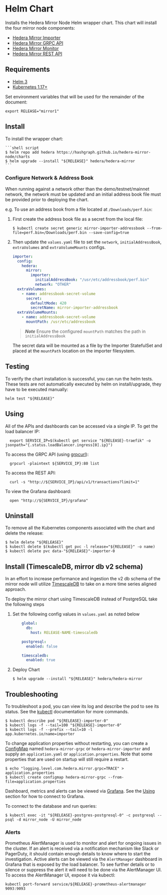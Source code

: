 # Helm Chart

Installs the Hedera Mirror Node Helm wrapper chart. This chart will install the four mirror node components:

- [Hedera Mirror Importer](hedera-mirror-importer)
- [Hedera Mirror GRPC API](hedera-mirror-grpc)
- [Hedera Mirror Monitor](hedera-mirror-monitor)
- [Hedera Mirror REST API](hedera-mirror-rest)

## Requirements

- [Helm 3](https://helm.sh)
- [Kubernetes 1.17+](https://kubernetes.io)

Set environment variables that will be used for the remainder of the document:

```shell script
export RELEASE="mirror1"
```

## Install

To install the wrapper chart:

    ```shell script
    $ helm repo add hedera https://hashgraph.github.io/hedera-mirror-node/charts
    $ helm upgrade --install "${RELEASE}" hedera/hedera-mirror
    ```

### Configure Network & Address Book

When running against a network other than the demo/testnet/mainnet network, the network must be updated and an initial address book file must be provided prior to deploying the chart.

e.g. To use an address book from a file located at `/Downloads/perf.bin`:

1. First create the address book file as a secret from the local file:
    ```shell script
    $ kubectl create secret generic mirror-importer-addressbook --from-file=perf.bin=/Downloads/perf.bin --save-config=true
    ```

2. Then update the `values.yaml` file to set the `network`, `initialAddressBook`, `extraVolumes` and `extraVolumeMounts` configs.
    ```yaml
    importer:
      config:
        hedera:
          mirror:
            importer:
              initialAddressBook: "/usr/etc/addressbook/perf.bin"
              network: "OTHER"
      extraVolumes:
        - name: addressbook-secret-volume
          secret:
            defaultMode: 420
            secretName: mirror-importer-addressbook
      extraVolumeMounts:
        - name: addressbook-secret-volume
          mountPath: /usr/etc/addressbook
    ```
    > **_Note_** Ensure the configured `mountPath` matches the path in `initialAddressBook`

   The secret data will be mounted as a file by the Importer StatefulSet and placed at the `mountPath` location on the importer filesystem.

## Testing

To verify the chart installation is successful, you can run the helm tests. These tests are not automatically executed
by helm on install/upgrade, they have to be executed manually:

```shell script
helm test "${RELEASE}"
```

## Using

All of the APIs and dashboards can be accessed via a single IP. To get the load balancer IP:
```shell script
  export SERVICE_IP=$(kubectl get service "${RELEASE}-traefik" -o jsonpath="{.status.loadBalancer.ingress[0].ip}")
```

To access the GRPC API (using [grpcurl](https://github.com/fullstorydev/grpcurl)):
```shell script
  grpcurl -plaintext ${SERVICE_IP}:80 list
```

To access the REST API:
```shell script
  curl -s "http://${SERVICE_IP}/api/v1/transactions?limit=1"
```

To view the Grafana dashboard:
```shell script
  open "http://${SERVICE_IP}/grafana"
```

## Uninstall

To remove all the Kubernetes components associated with the chart and delete the release:

```shell script
$ helm delete "${RELEASE}"
$ kubectl delete $(kubectl get pvc -l release="${RELEASE}" -o name)
$ kubectl delete pvc data-"${RELEASE}"-importer-0
```

## Install (TimescaleDB, mirror db v2 schema)
In an effort to increase performance and ingestion the v2 db schema of the mirror node will utilize [TimescaleDB](https://docs.timescale.com/latest/main) to take on a more time series aligned approach.

To deploy the mirror chart using TimescaleDB instead of PostgreSQL take the following steps
1. Set the following config values in `values.yaml` as noted below
    ```yaml
        global:
          db:
            host: RELEASE-NAME-timescaledb

        postgresql:
          enabled: false

        timescaledb:
          enabled: true
    ```

2. Deploy Chart
    ```shell script
    $ helm upgrade --install "${RELEASE}" hedera/hedera-mirror
    ```

## Troubleshooting

To troubleshoot a pod, you can view its log and describe the pod to see its status. See the
[kubectl](https://kubernetes.io/docs/reference/kubectl/overview/) documentation for more commands.

```shell script
$ kubectl describe pod "${RELEASE}-importer-0"
$ kubectl logs -f --tail=100 "${RELEASE}-importer-0"
$ kubectl logs -f --prefix --tail=10 -l app.kubernetes.io/name=importer
```

To change application properties without restarting, you can create a
[ConfigMap](https://kubernetes.io/docs/tasks/configure-pod-container/configure-pod-configmap/#create-configmaps-from-files)
named `hedera-mirror-grpc` or `hedera-mirror-importer` and supply an `application.yaml` or `application.properties`.
Note that some properties that are used on startup will still require a restart.

```shell script
$ echo "logging.level.com.hedera.mirror.grpc=TRACE" > application.properties
$ kubectl create configmap hedera-mirror-grpc --from-file=application.properties
```

Dashboard, metrics and alerts can be viewed via [Grafana](https://grafana.com). See the [Using](#using) section for how
to connect to Grafana.

To connect to the database and run queries:

```shell script
$ kubectl exec -it "${RELEASE}-postgres-postgresql-0" -c postgresql -- psql -d mirror_node -U mirror_node
```

### Alerts

Prometheus AlertManager is used to monitor and alert for ongoing issues in the cluster. If an alert is received via
a notification mechanism like Slack or PagerDuty, it should contain enough details to know where to start the
investigation. Active alerts can be viewed via the `AlertManager` dashboard in Grafana that is exposed by the load
balancer. To see further details or to silence or suppress the alert it will need to be done via the AlertManager UI.
To access the AlertManager UI, expose it via kubectl:

```shell script
kubectl port-forward service/${RELEASE}-prometheus-alertmanager 9093:9093
```
